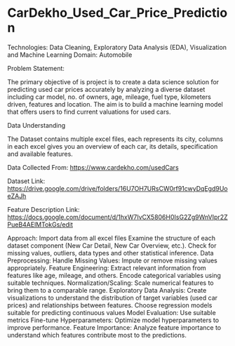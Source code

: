 # CarDekho_Used_Car_Price_Prediction
Technologies: Data Cleaning, Exploratory Data Analysis (EDA), Visualization and Machine Learning
Domain: Automobile

Problem Statement:

The primary objective of is project is to create a data science solution for predicting used car prices accurately by analyzing a diverse dataset including car model, no. of owners, age, mileage, fuel type, kilometers driven, features and location. The aim is to build a machine learning model that offers users to find current valuations for used cars.

Data Understanding

The Dataset contains multiple excel files, each represents its city, columns in each excel gives you an overview of each car, its details, specification and available features.

Data Collected From: https://www.cardekho.com/usedCars

Dataset Link: https://drive.google.com/drive/folders/16U7OH7URsCW0rf91cwyDqEgd9UoeZAJh

Feature Description Link: https://docs.google.com/document/d/1hxW7IvCX5806H0IsG2Zg9WnVIpr2ZPueB4AElMTokGs/edit

Approach:
  Import data from all excel files
  Examine the structure of each dataset component (New Car Detail, New Car Overview, etc.).
  Check for missing values, outliers, data types and other statistical inference.
Data Preprocessing:
  Handle Missing Values: Impute or remove missing values appropriately.
  Feature Engineering: Extract relevant information from features like age, mileage, and others.
  Encode categorical variables using suitable techniques.
  Normalization/Scaling: Scale numerical features to bring them to a comparable range.
  Exploratory Data Analysis: Create visualizations to understand the distribution of target variables (used car prices) and relationships between features.
  Choose regression models suitable for predicting continuous values
  Model Evaluation: Use suitable metrics 
  Fine-tune Hyperparameters: Optimize model hyperparameters to improve performance.
  Feature Importance: Analyze feature importance to understand which features contribute most to the predictions.
  

